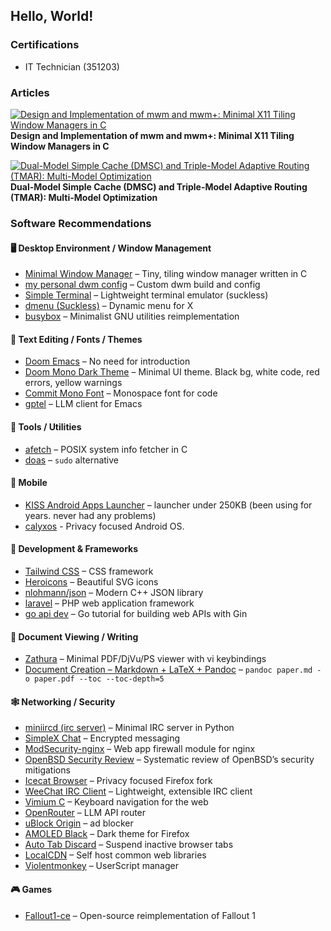 ## Hello, World!

### Certifications
* IT Technician (351203)

### Articles
[![Design and Implementation of mwm and mwm+: Minimal X11 Tiling Window Managers in C](https://zenodo.org/badge/DOI/10.5281/zenodo.15824542.svg)](https://doi.org/10.5281/zenodo.15824542)
**Design and Implementation of mwm and mwm+: Minimal X11 Tiling Window Managers in C**


[![Dual-Model Simple Cache (DMSC) and Triple-Model Adaptive Routing (TMAR): Multi-Model Optimization](https://zenodo.org/badge/DOI/10.5281/zenodo.14957147.svg)](https://doi.org/10.5281/zenodo.14957147)
**Dual-Model Simple Cache (DMSC) and Triple-Model Adaptive Routing (TMAR): Multi-Model Optimization**

### Software Recommendations

#### 🖥️ Desktop Environment / Window Management
- [Minimal Window Manager](https://github.com/KrzysztofMarciniak/minimal-window-manager) – Tiny, tiling window manager written in C
- [my personal dwm config](https://github.com/KrzysztofMarciniak/dwm-config) – Custom dwm build and config
- [Simple Terminal](https://st.suckless.org/) – Lightweight terminal emulator (suckless)
- [dmenu (Suckless)](https://tools.suckless.org/dmenu/) – Dynamic menu for X
- [busybox](https://busybox.net/) – Minimalist GNU utilities reimplementation

#### 📝 Text Editing / Fonts / Themes
- [Doom Emacs](https://github.com/doomemacs/doomemacs) – No need for introduction
- [Doom Mono Dark Theme](https://github.com/KrzysztofMarciniak/doom-mono-dark-theme) – Minimal UI theme. Black bg, white code, red errors, yellow warnings
- [Commit Mono Font](https://github.com/eigilnikolajsen/commit-mono) – Monospace font for code
- [gptel](https://github.com/karthink/gptel) – LLM client for Emacs
 
#### 🧰 Tools / Utilities
- [afetch](https://github.com/13-CF/afetch) – POSIX system info fetcher in C
- [doas](https://man.openbsd.org/doas) – `sudo` alternative

#### 📱 Mobile
- [KISS Android Apps Launcher](https://github.com/Neamar/KISS) – launcher under 250KB (been using for years. never had any problems)
- [calyxos](https://calyxos.org/) - Privacy focused Android OS.

#### 🧪 Development & Frameworks
- [Tailwind CSS](https://tailwindcss.com/) – CSS framework
- [Heroicons](https://heroicons.dev/) – Beautiful SVG icons
- [nlohmann/json](https://github.com/nlohmann/json) – Modern C++ JSON library
- [laravel](https://github.com/laravel/laravel) – PHP web application framework
- [go api dev](https://go.dev/doc/tutorial/web-service-gin) – Go tutorial for building web APIs with Gin

#### 📄 Document Viewing / Writing
- [Zathura](https://github.com/pwmt/zathura) – Minimal PDF/DjVu/PS viewer with vi keybindings
- [Document Creation – Markdown + LaTeX + Pandoc](https://pandoc.org/) – `pandoc paper.md -o paper.pdf --toc --toc-depth=5`

#### 🕸️ Networking / Security
- [miniircd (irc server)](https://github.com/jrosdahl/miniircd) – Minimal IRC server in Python
- [SimpleX Chat](https://github.com/simplex-chat/simplex-chat) – Encrypted messaging
- [ModSecurity-nginx](https://github.com/owasp-modsecurity/ModSecurity-nginx) – Web app firewall module for nginx
- [OpenBSD Security Review](https://isopenbsdsecu.re/) – Systematic review of OpenBSD’s security mitigations
- [Icecat Browser](https://icecatbrowser.org/) – Privacy focused Firefox fork  
- [WeeChat IRC Client](https://weechat.org/) – Lightweight, extensible IRC client
- [Vimium C](https://github.com/gdh1995/vimium-c) – Keyboard navigation for the web
- [OpenRouter](https://openrouter.ai/) – LLM API router 
- [uBlock Origin](https://github.com/gorhill/uBlock) – ad blocker
- [AMOLED Black](https://addons.mozilla.org/en-US/firefox/addon/amoled-black/) – Dark theme for Firefox
- [Auto Tab Discard](https://github.com/rNeomy/auto-tab-discard) – Suspend inactive browser tabs
- [LocalCDN](https://www.localcdn.org/) – Self host common web libraries
- [Violentmonkey](https://violentmonkey.github.io/) – UserScript manager 

#### 🎮 Games
- [Fallout1-ce](https://github.com/alexbatalov/fallout1-ce) – Open-source reimplementation of Fallout 1
